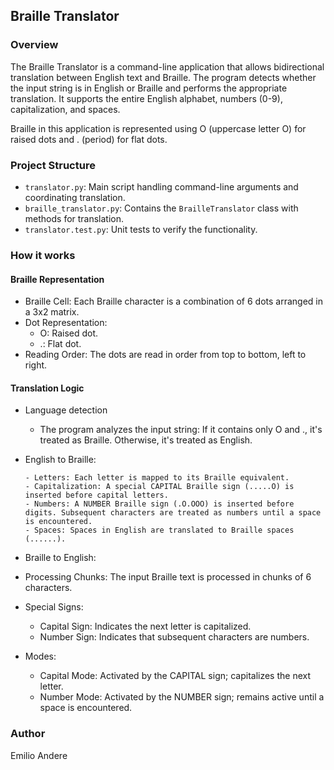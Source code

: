 ## Braille Translator

### Overview

The Braille Translator is a command-line application that allows bidirectional translation between English text and Braille. The program detects whether the input string is in English or Braille and performs the appropriate translation. It supports the entire English alphabet, numbers (0-9), capitalization, and spaces.

Braille in this application is represented using O (uppercase letter O) for raised dots and . (period) for flat dots.

### Project Structure

- `translator.py`: Main script handling command-line arguments and coordinating translation.
- `braille_translator.py`: Contains the `BrailleTranslator` class with methods for translation.
- `translator.test.py`: Unit tests to verify the functionality.

### How it works

#### Braille Representation

- Braille Cell: Each Braille character is a combination of 6 dots arranged in a 3x2 matrix.
- Dot Representation:
  - O: Raised dot.
  - .: Flat dot.
- Reading Order: The dots are read in order from top to bottom, left to right.

#### Translation Logic

- Language detection

  - The program analyzes the input string: If it contains only O and ., it's treated as Braille. Otherwise, it's treated as English.

- English to Braille:

      - Letters: Each letter is mapped to its Braille equivalent.
      - Capitalization: A special CAPITAL Braille sign (.....O) is inserted before capital letters.
      - Numbers: A NUMBER Braille sign (.O.OOO) is inserted before digits. Subsequent characters are treated as numbers until a space is encountered.
      - Spaces: Spaces in English are translated to Braille spaces (......).

- Braille to English:

- Processing Chunks: The input Braille text is processed in chunks of 6 characters.
- Special Signs:
  - Capital Sign: Indicates the next letter is capitalized.
  - Number Sign: Indicates that subsequent characters are numbers.
- Modes:
  - Capital Mode: Activated by the CAPITAL sign; capitalizes the next letter.
  - Number Mode: Activated by the NUMBER sign; remains active until a space is encountered.

### Author

Emilio Andere
